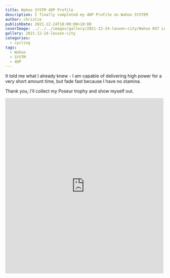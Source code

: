 ```yaml
---
title: Wahoo SYSTM 4DP Profile
description: I finally completed my 4DP Profile on Wahoo SYSTEM
author: christie
publishDate: 2021-12-24T10:00:00+10:00
coverImage: ../../../images/gallery/2021-12-24-leuven-city/Wahoo RGT Leuven City.jpeg
gallery: 2021-12-24-leuven-city
categories:
  - cycling
tags:
  - Wahoo
  - SYSTM
  - 4DP
---
```

It told me what I already knew - I am capable of delivering high power for a very short amount time, but fade fast because I have no stamina.

Thank you, I'll collect my Poseur trophy and show myself out.

<iframe src="https://www.facebook.com/plugins/post.php?href=https%3A%2F%2Fwww.facebook.com%2Fchris1.tham%2Fposts%2Fpfbid0a29TGxZ89DMwHdCj4jDcP4bQvsKMRfZrJBaJELhvyodL8UdLj5LNcqyr26j5uH16l&show_text=true&width=500" width="500" height="555" style="border:none;overflow:hidden" scrolling="no" frameborder="0" allowfullscreen="true" allow="autoplay; clipboard-write; encrypted-media; picture-in-picture; web-share"></iframe>
